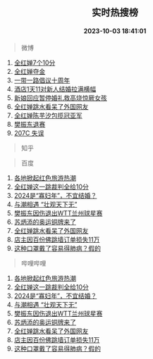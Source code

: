 <div align="center"><h2>实时热搜榜</h2><h4>2023-10-03 18:41:01</h4></div>

> 微博  

1. [全红婵7个10分](https://s.weibo.com/weibo?q=%23%E5%85%A8%E7%BA%A2%E5%A9%B57%E4%B8%AA10%E5%88%86%23&t=31&band_rank=1&Refer=top)<br />
2. [全红婵夺金](https://s.weibo.com/weibo?q=%E5%85%A8%E7%BA%A2%E5%A9%B5%E5%A4%BA%E9%87%91&t=31&band_rank=2&Refer=top)<br />
3. [一带一路倡议十周年](https://s.weibo.com/weibo?q=%23%E4%B8%80%E5%B8%A6%E4%B8%80%E8%B7%AF%E5%80%A1%E8%AE%AE%E5%8D%81%E5%91%A8%E5%B9%B4%23&t=31&band_rank=3&Refer=top)<br />
4. [酒店1天11对新人结婚拉满横幅](https://s.weibo.com/weibo?q=%23%E9%85%92%E5%BA%971%E5%A4%A911%E5%AF%B9%E6%96%B0%E4%BA%BA%E7%BB%93%E5%A9%9A%E6%8B%89%E6%BB%A1%E6%A8%AA%E5%B9%85%23&t=31&band_rank=4&Refer=top)<br />
5. [新娘回应暂停婚礼救高烧惊厥女孩](https://s.weibo.com/weibo?q=%23%E6%96%B0%E5%A8%98%E5%9B%9E%E5%BA%94%E6%9A%82%E5%81%9C%E5%A9%9A%E7%A4%BC%E6%95%91%E9%AB%98%E7%83%A7%E6%83%8A%E5%8E%A5%E5%A5%B3%E5%AD%A9%23&t=31&band_rank=5&Refer=top)<br />
6. [全红婵跳水看呆了外国网友](https://s.weibo.com/weibo?q=%23%E5%85%A8%E7%BA%A2%E5%A9%B5%E8%B7%B3%E6%B0%B4%E7%9C%8B%E5%91%86%E4%BA%86%E5%A4%96%E5%9B%BD%E7%BD%91%E5%8F%8B%23&t=31&band_rank=6&Refer=top)<br />
7. [全红婵陈芋汐包揽冠亚军](https://s.weibo.com/weibo?q=%23%E5%85%A8%E7%BA%A2%E5%A9%B5%E9%99%88%E8%8A%8B%E6%B1%90%E5%8C%85%E6%8F%BD%E5%86%A0%E4%BA%9A%E5%86%9B%23&t=31&band_rank=7&Refer=top)<br />
8. [樊振东退赛](https://s.weibo.com/weibo?q=%E6%A8%8A%E6%8C%AF%E4%B8%9C%E9%80%80%E8%B5%9B&t=31&band_rank=8&Refer=top)<br />
9. [207C 失误](https://s.weibo.com/weibo?q=207C%20%E5%A4%B1%E8%AF%AF&t=31&band_rank=9&Refer=top)<br />

> 知乎  


> 百度  

1. [各地掀起红色旅游热潮](https://www.baidu.com/s?wd=%E5%90%84%E5%9C%B0%E6%8E%80%E8%B5%B7%E7%BA%A2%E8%89%B2%E6%97%85%E6%B8%B8%E7%83%AD%E6%BD%AE&sa=fyb_news&rsv_dl=fyb_news)<br />
2. [全红婵这一跳裁判全给10分](https://www.baidu.com/s?wd=%E5%85%A8%E7%BA%A2%E5%A9%B5%E8%BF%99%E4%B8%80%E8%B7%B3%E8%A3%81%E5%88%A4%E5%85%A8%E7%BB%9910%E5%88%86&sa=fyb_news&rsv_dl=fyb_news)<br />
3. [2024是“寡妇年”，不宜结婚？](https://www.baidu.com/s?wd=2024%E6%98%AF%E2%80%9C%E5%AF%A1%E5%A6%87%E5%B9%B4%E2%80%9D%EF%BC%8C%E4%B8%8D%E5%AE%9C%E7%BB%93%E5%A9%9A%EF%BC%9F&sa=fyb_news&rsv_dl=fyb_news)<br />
4. [与潮相遇 “壮观天下无”](https://www.baidu.com/s?wd=%E4%B8%8E%E6%BD%AE%E7%9B%B8%E9%81%87+%E2%80%9C%E5%A3%AE%E8%A7%82%E5%A4%A9%E4%B8%8B%E6%97%A0%E2%80%9D&sa=fyb_news&rsv_dl=fyb_news)<br />
5. [樊振东因伤退出WTT兰州球星赛](https://www.baidu.com/s?wd=%E6%A8%8A%E6%8C%AF%E4%B8%9C%E5%9B%A0%E4%BC%A4%E9%80%80%E5%87%BAWTT%E5%85%B0%E5%B7%9E%E7%90%83%E6%98%9F%E8%B5%9B&sa=fyb_news&rsv_dl=fyb_news)<br />
6. [苏炳添的奥运铜牌来了](https://www.baidu.com/s?wd=%E8%8B%8F%E7%82%B3%E6%B7%BB%E7%9A%84%E5%A5%A5%E8%BF%90%E9%93%9C%E7%89%8C%E6%9D%A5%E4%BA%86&sa=fyb_news&rsv_dl=fyb_news)<br />
7. [全红婵跳水看呆了外国网友](https://www.baidu.com/s?wd=%E5%85%A8%E7%BA%A2%E5%A9%B5%E8%B7%B3%E6%B0%B4%E7%9C%8B%E5%91%86%E4%BA%86%E5%A4%96%E5%9B%BD%E7%BD%91%E5%8F%8B&sa=fyb_news&rsv_dl=fyb_news)<br />
8. [店主因百份佛跳墙订单损失11万](https://www.baidu.com/s?wd=%E5%BA%97%E4%B8%BB%E5%9B%A0%E7%99%BE%E4%BB%BD%E4%BD%9B%E8%B7%B3%E5%A2%99%E8%AE%A2%E5%8D%95%E6%8D%9F%E5%A4%B111%E4%B8%87&sa=fyb_news&rsv_dl=fyb_news)<br />
9. [这种口罩戴了容易得肺病？假的](https://www.baidu.com/s?wd=%E8%BF%99%E7%A7%8D%E5%8F%A3%E7%BD%A9%E6%88%B4%E4%BA%86%E5%AE%B9%E6%98%93%E5%BE%97%E8%82%BA%E7%97%85%EF%BC%9F%E5%81%87%E7%9A%84&sa=fyb_news&rsv_dl=fyb_news)<br />

> 哔哩哔哩  

1. [各地掀起红色旅游热潮](https://www.baidu.com/s?wd=%E5%90%84%E5%9C%B0%E6%8E%80%E8%B5%B7%E7%BA%A2%E8%89%B2%E6%97%85%E6%B8%B8%E7%83%AD%E6%BD%AE&sa=fyb_news&rsv_dl=fyb_news)<br />
2. [全红婵这一跳裁判全给10分](https://www.baidu.com/s?wd=%E5%85%A8%E7%BA%A2%E5%A9%B5%E8%BF%99%E4%B8%80%E8%B7%B3%E8%A3%81%E5%88%A4%E5%85%A8%E7%BB%9910%E5%88%86&sa=fyb_news&rsv_dl=fyb_news)<br />
3. [2024是“寡妇年”，不宜结婚？](https://www.baidu.com/s?wd=2024%E6%98%AF%E2%80%9C%E5%AF%A1%E5%A6%87%E5%B9%B4%E2%80%9D%EF%BC%8C%E4%B8%8D%E5%AE%9C%E7%BB%93%E5%A9%9A%EF%BC%9F&sa=fyb_news&rsv_dl=fyb_news)<br />
4. [与潮相遇 “壮观天下无”](https://www.baidu.com/s?wd=%E4%B8%8E%E6%BD%AE%E7%9B%B8%E9%81%87+%E2%80%9C%E5%A3%AE%E8%A7%82%E5%A4%A9%E4%B8%8B%E6%97%A0%E2%80%9D&sa=fyb_news&rsv_dl=fyb_news)<br />
5. [樊振东因伤退出WTT兰州球星赛](https://www.baidu.com/s?wd=%E6%A8%8A%E6%8C%AF%E4%B8%9C%E5%9B%A0%E4%BC%A4%E9%80%80%E5%87%BAWTT%E5%85%B0%E5%B7%9E%E7%90%83%E6%98%9F%E8%B5%9B&sa=fyb_news&rsv_dl=fyb_news)<br />
6. [苏炳添的奥运铜牌来了](https://www.baidu.com/s?wd=%E8%8B%8F%E7%82%B3%E6%B7%BB%E7%9A%84%E5%A5%A5%E8%BF%90%E9%93%9C%E7%89%8C%E6%9D%A5%E4%BA%86&sa=fyb_news&rsv_dl=fyb_news)<br />
7. [全红婵跳水看呆了外国网友](https://www.baidu.com/s?wd=%E5%85%A8%E7%BA%A2%E5%A9%B5%E8%B7%B3%E6%B0%B4%E7%9C%8B%E5%91%86%E4%BA%86%E5%A4%96%E5%9B%BD%E7%BD%91%E5%8F%8B&sa=fyb_news&rsv_dl=fyb_news)<br />
8. [店主因百份佛跳墙订单损失11万](https://www.baidu.com/s?wd=%E5%BA%97%E4%B8%BB%E5%9B%A0%E7%99%BE%E4%BB%BD%E4%BD%9B%E8%B7%B3%E5%A2%99%E8%AE%A2%E5%8D%95%E6%8D%9F%E5%A4%B111%E4%B8%87&sa=fyb_news&rsv_dl=fyb_news)<br />
9. [这种口罩戴了容易得肺病？假的](https://www.baidu.com/s?wd=%E8%BF%99%E7%A7%8D%E5%8F%A3%E7%BD%A9%E6%88%B4%E4%BA%86%E5%AE%B9%E6%98%93%E5%BE%97%E8%82%BA%E7%97%85%EF%BC%9F%E5%81%87%E7%9A%84&sa=fyb_news&rsv_dl=fyb_news)<br />
